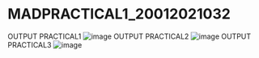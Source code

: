 # MADPRACTICAL1_20012021032
OUTPUT PRACTICAL1
![image](https://user-images.githubusercontent.com/110705507/183283489-b2f6f5cd-81bd-48f7-91d1-4fb0b0be0470.png)
OUTPUT PRACTICAL2
![image](https://user-images.githubusercontent.com/110705507/183283917-61dabf49-d319-40d4-a1b4-91cbedba1ea1.png)
OUTPUT PRACTICAL3
![image](https://user-images.githubusercontent.com/110705507/183284062-886ecbe4-bfa0-475e-ae13-410be9a7ed1d.png)

